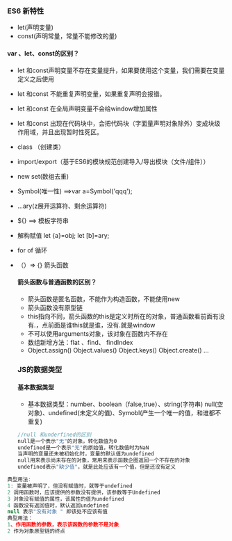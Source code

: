 ### ES6 新特性
+ let(声明变量)
+ const(声明常量，常量不能修改的量)
#### var 、let、const的区别？
+ let 和const声明变量不存在变量提升，如果要使用这个变量，我们需要在变量定义之后使用
+ let 和const 不能重复声明变量，如果重复声明会报错。
+ let 和const 在全局声明变量不会给window增加属性
+ let 和const 出现在代码块中，会把代码块（字面量声明对象除外）变成块级作用域，并且出现暂时性死区。 
+ class （创建类）
+ import/export（基于ES6的模块规范创建导入/导出模块（文件/组件））
+ new set(数组去重)
+ Symbol(唯一性) ==>var a=Symbol('qqq');
+ ...ary(z展开运算符、剩余运算符)
+ ${}  ==> 模板字符串
+ 解构赋值  let {a}=obj; let [b]=ary;
+ for of 循环
+ （）=> {} 箭头函数
  #### 箭头函数与普通函数的区别？
  + 箭头函数是匿名函数，不能作为构造函数，不能使用new
  + 箭头函数没有原型链
  + this指向不同，箭头函数的this是定义时所在的对象，普通函数看前面有没有.，点前面是谁this就是谁，没有.就是window
  + 不可以使用arguments对象，该对象在函数内不存在
  + 数组新增方法：flat 、find、 findIndex
  + Object.assign()  Object.values() Object.keys() Object.create() ...
  
  ### JS的数据类型
  #### 基本数据类型
  + 基本数据类型：number、boolean（false,true）、string(字符串) null(空对象)、undefined(未定义的值)、Symobl(产生一个唯一的值，和谁都不重复)
  ```js
  //null 和underfined的区别
  null是一个表示"无"的对象，转化数值为0
  undefined是一个表示"无"的原始值，转化数值时为NaN
  当声明的变量还未被初始化时，变量的默认值为undefined
  null用来表示尚未存在的对象，常用来表示函数企图返回一个不存在的对象
  undefined表示"缺少值"，就是此处应该有一个值，但是还没有定义
```js
典型用法:
1: 变量被声明了，但没有赋值时，就等于undefined
2 调用函数时，应该提供的参数没有提供，该参数等于Undefined
3 对象没有赋值的属性，该属性的值为undefined
4 函数没有返回值时，默认返回undefined
null 表示"没有对象 " 即该处不应该有值
典型用法：
1、作用函数的参数，表示该函数的参数不是对象
2 作为对象原型链的终点
  ```